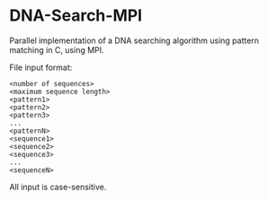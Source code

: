 # DNA-Search-MPI
Parallel implementation of a DNA searching algorithm using pattern matching in C, using MPI.


File input format:
```
<number of sequences>
<maximum sequence length>
<pattern1>
<pattern2>
<pattern3>
...
<patternN>
<sequence1>
<sequence2>
<sequence3>
...
<sequenceN>
```
All input is case-sensitive.
